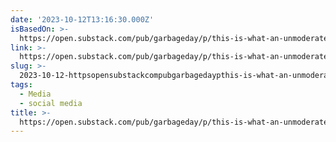 ```yaml
---
date: '2023-10-12T13:16:30.000Z'
isBasedOn: >-
  https://open.substack.com/pub/garbageday/p/this-is-what-an-unmoderated-internet?utm_source=share&utm_medium=android&r=3d5
link: >-
  https://open.substack.com/pub/garbageday/p/this-is-what-an-unmoderated-internet?utm_source=share&utm_medium=android&r=3d5
slug: >-
  2023-10-12-httpsopensubstackcompubgarbagedaypthis-is-what-an-unmoderated-internetutmsourceshareandutmmediumandroidandr3d5
tags:
  - Media
  - social media
title: >-
  https://open.substack.com/pub/garbageday/p/this-is-what-an-unmoderated-internet?utm_source=share&utm_medium=android&r=3d5
---
```


